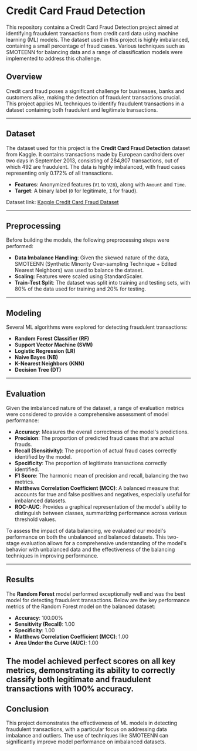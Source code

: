 # Credit Card Fraud Detection

This repository contains a Credit Card Fraud Detection project aimed at identifying fraudulent transactions from credit card data using machine learning (ML) models. The dataset used in this project is highly imbalanced, containing a small percentage of fraud cases. Various techniques such as SMOTEENN for balancing data and a range of classification models were implemented to address this challenge.

## Overview

Credit card fraud poses a significant challenge for businesses, banks and customers alike, making the detection of fraudulent transactions crucial. This project applies ML techniques to identify fraudulent transactions in a dataset containing both fraudulent and legitimate transactions.

---

## Dataset

The dataset used for this project is the **Credit Card Fraud Detection** dataset from Kaggle. It contains transactions made by European cardholders over two days in September 2013, consisting of 284,807 transactions, out of which 492 are fraudulent. The data is highly imbalanced, with fraud cases representing only 0.172% of all transactions.

- **Features**: Anonymized features (`V1` to `V28`), along with `Amount` and `Time`.
- **Target**: A binary label (`0` for legitimate, `1` for fraud).

Dataset link: [Kaggle Credit Card Fraud Dataset](https://www.kaggle.com/datasets/mlg-ulb/creditcardfraud)

---

## Preprocessing

Before building the models, the following preprocessing steps were performed:

- **Data Imbalance Handling**: Given the skewed nature of the data, SMOTEENN (Synthetic Minority Over-sampling Technique + Edited Nearest Neighbors) was used to balance the dataset.
- **Scaling**: Features were scaled using StandardScaler.
- **Train-Test Split**: The dataset was split into training and testing sets, with 80% of the data used for training and 20% for testing.

---

## Modeling

Several ML algorithms were explored for detecting fraudulent transactions:

- **Random Forest Classifier (RF)**
- **Support Vector Machine (SVM)**
- **Logistic Regression (LR)**
- **Naive Bayes (NB)**
- **K-Nearest Neighbors (KNN)**
- **Decision Tree (DT)**

---

## Evaluation

Given the imbalanced nature of the dataset, a range of evaluation metrics were considered to provide a comprehensive assessment of model performance:

- **Accuracy**: Measures the overall correctness of the model's predictions.
- **Precision**: The proportion of predicted fraud cases that are actual frauds.
- **Recall (Sensitivity)**: The proportion of actual fraud cases correctly identified by the model.
- **Specificity**: The proportion of legitimate transactions correctly identified.
- **F1 Score**: The harmonic mean of precision and recall, balancing the two metrics.
- **Matthews Correlation Coefficient (MCC)**: A balanced measure that accounts for true and false positives and negatives, especially useful for imbalanced datasets.
- **ROC-AUC**: Provides a graphical representation of the model's ability to distinguish between classes, summarizing performance across various threshold values.

To assess the impact of data balancing, we evaluated our model's performance on both the unbalanced and balanced datasets. This two-stage evaluation allows for a comprehensive understanding of the model's behavior with unbalanced data and the effectiveness of the balancing techniques in improving performance.

---

## Results

The **Random Forest** model performed exceptionally well and was the best model for detecting fraudulent transactions. Below are the key performance metrics of the Random Forest model on the balanced dataset:

- **Accuracy**: 100.00%
- **Sensitivity (Recall)**: 1.00
- **Specificity**: 1.00
- **Matthews Correlation Coefficient (MCC)**: 1.00
- **Area Under the Curve (AUC)**: 1.00

The model achieved perfect scores on all key metrics, demonstrating its ability to correctly classify both legitimate and fraudulent transactions with 100% accuracy.
---

## Conclusion

This project demonstrates the effectiveness of ML models in detecting fraudulent transactions, with a particular focus on addressing data imbalance and outliers. The use of techniques like SMOTEENN can significantly improve model performance on imbalanced datasets.
